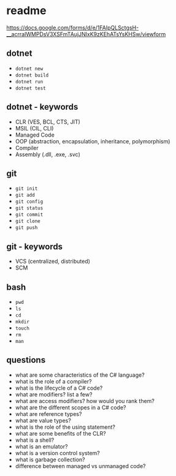 # readme

https://docs.google.com/forms/d/e/1FAIpQLSctgsH-__acrraIWMPDsV3XSFmTAujJNIxK9zKEhATsYsKHSw/viewform

## dotnet

- `dotnet new`
- `dotnet build`
- `dotnet run`
- `dotnet test`

## dotnet - keywords

- CLR (VES, BCL, CTS, JIT)
- MSIL (CIL, CLI)
- Managed Code
- OOP (abstraction, encapsulation, inheritance, polymorphism)
- Compiler
- Assembly (.dll, .exe, .svc)

## git

- `git init`
- `git add`
- `git config`
- `git status`
- `git commit`
- `git clone`
- `git push`

## git - keywords

- VCS (centralized, distributed)
- SCM

## bash

- `pwd`
- `ls`
- `cd`
- `mkdir`
- `touch`
- `rm`
- `man`

## questions

- what are some characteristics of the C# language?
- what is the role of a compiler?
- what is the lifecycle of a C# code?
- what are modifiers? list a few?
- what are access modifiers? how would you rank them?
- what are the different scopes in a C# code?
- what are reference types?
- what are value types?
- what is the role of the using statement?
- what are some benefits of the CLR?
- what is a shell?
- what is an emulator?
- what is a version control system?
- what is garbage collection?
- difference between managed vs unmanaged code?
